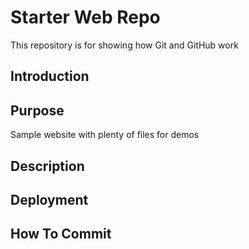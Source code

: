 # Starter Web Repo

This repository is for showing how Git and GitHub work

## Introduction

## Purpose

Sample website with plenty of files for demos

## Description

## Deployment

## How To Commit

